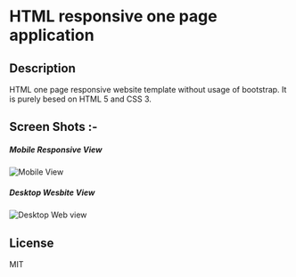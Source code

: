 # HTML responsive one page application

## Description
HTML one page responsive website template without usage of bootstrap. It is purely besed on HTML 5 and CSS 3.

##  Screen Shots :-
##### Mobile Responsive View
![Mobile View](https://raw.githubusercontent.com/php-dedicated-developers/HTML-responsive-one-page-application/master/Mobile-View.png)
##### Desktop Wesbite View
![Desktop Web view](https://raw.githubusercontent.com/php-dedicated-developers/HTML-responsive-one-page-application/master/Desktop-Web-View.png)

License
----
MIT